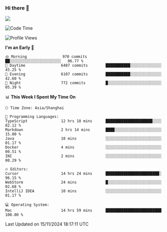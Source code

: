 ### Hi there 👋

<!--
**JJAYCHEN1e/jjaychen1e** is a ✨ _special_ ✨ repository because its `README.md` (this file) appears on your GitHub profile.

Here are some ideas to get you started:

- 🔭 I’m currently working on ...
- 🌱 I’m currently learning ...
- 👯 I’m looking to collaborate on ...
- 🤔 I’m looking for help with ...
- 💬 Ask me about ...
- 📫 How to reach me: ...
- 😄 Pronouns: ...
- ⚡ Fun fact: ...
-->

[![](https://github-readme-stats.vercel.app/api?username=jjaychen1e&show_icons=true)](https://github.com/jjaychen1e/github-readme-stats?count_private=true)

<!--START_SECTION:waka-->
![Code Time](http://img.shields.io/badge/Code%20Time-1%2C578%20hrs%2043%20mins-blue)

![Profile Views](http://img.shields.io/badge/Profile%20Views-8-blue)

**I'm an Early 🐤** 

```text
🌞 Morning                970 commits         ██░░░░░░░░░░░░░░░░░░░░░░░   06.77 % 
🌆 Daytime                6487 commits        ███████████░░░░░░░░░░░░░░   45.25 % 
🌃 Evening                6107 commits        ███████████░░░░░░░░░░░░░░   42.60 % 
🌙 Night                  772 commits         █░░░░░░░░░░░░░░░░░░░░░░░░   05.39 % 
```


📊 **This Week I Spent My Time On** 

```text
🕑︎ Time Zone: Asia/Shanghai

💬 Programming Languages: 
TypeScript               12 hrs 18 mins      █████████████████████░░░░   82.12 % 
Markdown                 2 hrs 14 mins       ████░░░░░░░░░░░░░░░░░░░░░   15.00 % 
Java                     10 mins             ░░░░░░░░░░░░░░░░░░░░░░░░░   01.17 % 
Docker                   4 mins              ░░░░░░░░░░░░░░░░░░░░░░░░░   00.51 % 
INI                      2 mins              ░░░░░░░░░░░░░░░░░░░░░░░░░   00.29 % 

🔥 Editors: 
Cursor                   14 hrs 24 mins      ████████████████████████░   96.15 % 
WebStorm                 24 mins             █░░░░░░░░░░░░░░░░░░░░░░░░   02.68 % 
IntelliJ IDEA            10 mins             ░░░░░░░░░░░░░░░░░░░░░░░░░   01.17 % 

💻 Operating System: 
Mac                      14 hrs 59 mins      █████████████████████████   100.00 % 
```


 Last Updated on 15/11/2024 18:17:11 UTC
<!--END_SECTION:waka-->
